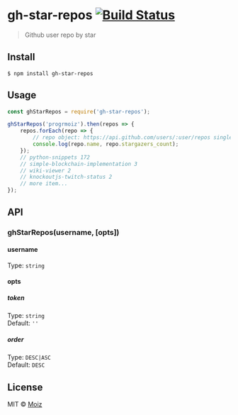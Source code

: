 # gh-star-repos [![Build Status](https://travis-ci.org/progrmoiz/gh-star-repos.svg?branch=master)](https://travis-ci.org/progrmoiz/gh-star-repos)

> Github user repo by star


## Install

```
$ npm install gh-star-repos
```


## Usage

```js
const ghStarRepos = require('gh-star-repos');

ghStarRepos('progrmoiz').then(repos => {
	repos.forEach(repo => {
		// repo object: https://api.github.com/users/:user/repos single item
		console.log(repo.name, repo.stargazers_count);
	});
	// python-snippets 172
	// simple-blockchain-implementation 3
	// wiki-viewer 2
	// knockoutjs-twitch-status 2
	// more item...
});
```


## API

### ghStarRepos(username, [opts])

#### username

Type: `string`

#### opts

##### token

Type: `string`<br>
Default: `''`

##### order

Type: `DESC|ASC`<br>
Default: `DESC`

## License

MIT © [Moiz](https://github.com/progrmoiz)
